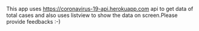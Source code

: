This app uses https://coronavirus-19-api.herokuapp.com api to get data of total cases and also uses listview to show the data on screen.Please provide feedbacks :-) 
